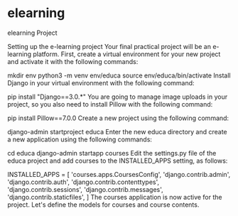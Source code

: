 # elearning
elearning Project


Setting up the e-learning project
Your final practical project will be an e-learning platform. First, create a virtual environment for your new project and activate it with the following commands:

mkdir env
python3 -m venv env/educa
source env/educa/bin/activate
Install Django in your virtual environment with the following command:

pip install "Django==3.0.*"
You are going to manage image uploads in your project, so you also need to install Pillow with the following command:

pip install Pillow==7.0.0
Create a new project using the following command:

django-admin startproject educa
Enter the new educa directory and create a new application using the following commands:

cd educa
django-admin startapp courses
Edit the settings.py file of the educa project and add courses to the INSTALLED_APPS setting, as follows:

INSTALLED_APPS = [
    'courses.apps.CoursesConfig',
    'django.contrib.admin',
    'django.contrib.auth',
    'django.contrib.contenttypes',
    'django.contrib.sessions',
    'django.contrib.messages',
    'django.contrib.staticfiles',
]
The courses application is now active for the project. Let's define the models for courses and course contents.

